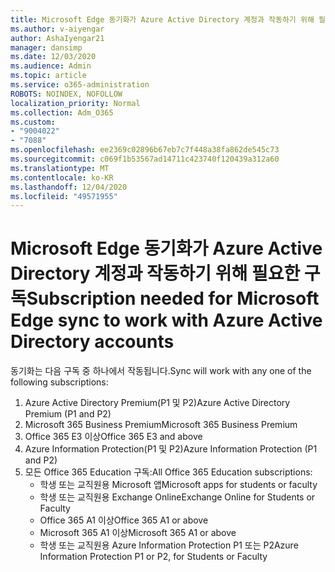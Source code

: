 ```yaml
---
title: Microsoft Edge 동기화가 Azure Active Directory 계정과 작동하기 위해 필요한 구독
ms.author: v-aiyengar
author: AshaIyengar21
manager: dansimp
ms.date: 12/03/2020
ms.audience: Admin
ms.topic: article
ms.service: o365-administration
ROBOTS: NOINDEX, NOFOLLOW
localization_priority: Normal
ms.collection: Adm_O365
ms.custom:
- "9004022"
- "7088"
ms.openlocfilehash: ee2369c02896b67eb7c7f448a38fa862de545c73
ms.sourcegitcommit: c069f1b53567ad14711c423740f120439a312a60
ms.translationtype: MT
ms.contentlocale: ko-KR
ms.lasthandoff: 12/04/2020
ms.locfileid: "49571955"
---
```

# <a name="subscription-needed-for-microsoft-edge-sync-to-work-with-azure-active-directory-accounts"></a><span data-ttu-id="3e838-102">Microsoft Edge 동기화가 Azure Active Directory 계정과 작동하기 위해 필요한 구독</span><span class="sxs-lookup"><span data-stu-id="3e838-102">Subscription needed for Microsoft Edge sync to work with Azure Active Directory accounts</span></span>

<span data-ttu-id="3e838-103">동기화는 다음 구독 중 하나에서 작동됩니다.</span><span class="sxs-lookup"><span data-stu-id="3e838-103">Sync will work with any one of the following subscriptions:</span></span>

1. <span data-ttu-id="3e838-104">Azure Active Directory Premium(P1 및 P2)</span><span class="sxs-lookup"><span data-stu-id="3e838-104">Azure Active Directory Premium (P1 and P2)</span></span>
1. <span data-ttu-id="3e838-105">Microsoft 365 Business Premium</span><span class="sxs-lookup"><span data-stu-id="3e838-105">Microsoft 365 Business Premium</span></span>
1. <span data-ttu-id="3e838-106">Office 365 E3 이상</span><span class="sxs-lookup"><span data-stu-id="3e838-106">Office 365 E3 and above</span></span>
1. <span data-ttu-id="3e838-107">Azure Information Protection(P1 및 P2)</span><span class="sxs-lookup"><span data-stu-id="3e838-107">Azure Information Protection (P1 and P2)</span></span>
1. <span data-ttu-id="3e838-108">모든 Office 365 Education 구독:</span><span class="sxs-lookup"><span data-stu-id="3e838-108">All Office 365 Education subscriptions:</span></span>
    - <span data-ttu-id="3e838-109">학생 또는 교직원용 Microsoft 앱</span><span class="sxs-lookup"><span data-stu-id="3e838-109">Microsoft apps for students or faculty</span></span>
    - <span data-ttu-id="3e838-110">학생 또는 교직원용 Exchange Online</span><span class="sxs-lookup"><span data-stu-id="3e838-110">Exchange Online for Students or Faculty</span></span>
    - <span data-ttu-id="3e838-111">Office 365 A1 이상</span><span class="sxs-lookup"><span data-stu-id="3e838-111">Office 365 A1 or above</span></span>
    - <span data-ttu-id="3e838-112">Microsoft 365 A1 이상</span><span class="sxs-lookup"><span data-stu-id="3e838-112">Microsoft 365 A1 or above</span></span>
    - <span data-ttu-id="3e838-113">학생 또는 교직원용 Azure Information Protection P1 또는 P2</span><span class="sxs-lookup"><span data-stu-id="3e838-113">Azure Information Protection P1 or P2, for Students or Faculty</span></span>
